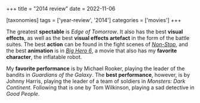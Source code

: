 +++
title = "2014 review"
date = 2022-11-06

[taxonomies]
tags = ['year-review', '2014']
categories = ['movies']
+++

The greatest __spectable__ is *Edge of Tomorrow*.
It also has the best **visual effects**,
as well as the best __visual effects artefact__ in the form of the battle suites.
The best **action** can be found in the fight scenes of *[Non-Stop]*,
and the best **animation** is in *[Big Hero 6]*,
a movie that also has my **favorite character**,
the inflatable robot.

My **favorite performance** is by Michael Rooker,
playing the leader of the bandits in *Guardians of the Galaxy*.
The **best performance**, however, is by Johnny Harris,
playing the leader of a team of soldiers in *Monsters: Dark Continent*.
Following that is one by Tom Wilkinson, playing a sad detective in *Good People*.

[Non-Stop]: @/non-stop.md
[Dracula Untold]: @/dracula-untold.md
[Big Hero 6]: @/big-hero-6.md
